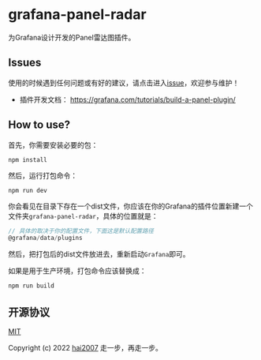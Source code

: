 # grafana-panel-radar
为Grafana设计开发的Panel雷达图插件。

## Issues
使用的时候遇到任何问题或有好的建议，请点击进入[issue](https://github.com/hai2007/grafana-panel-radar/issues)，欢迎参与维护！

- 插件开发文档： https://grafana.com/tutorials/build-a-panel-plugin/

## How to use?

首先，你需要安装必要的包：

```
npm install
```

然后，运行打包命令：

```
npm run dev
```

你会看见在目录下存在一个dist文件，你应该在你的Grafana的插件位置新建一个文件夹```grafana-panel-radar```，具体的位置就是：

```js
// 具体的取决于你的配置文件，下面这是默认配置路径
@grafana/data/plugins
```

然后，把打包后的dist文件放进去，重新启动```Grafana```即可。

如果是用于生产环境，打包命令应该替换成：

```
npm run build
```

开源协议
---------------------------------------
[MIT](https://github.com/hai2007/grafana-panel-radar/blob/master/LICENSE)

Copyright (c) 2022 [hai2007](https://hai2007.gitee.io/sweethome/) 走一步，再走一步。
